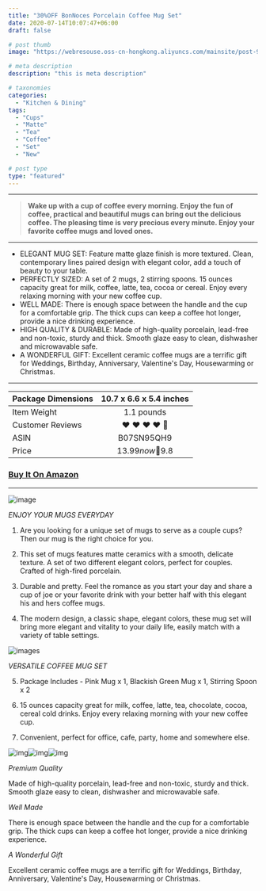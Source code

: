 ```yaml
---
title: "30%OFF BonNoces Porcelain Coffee Mug Set"
date: 2020-07-14T10:07:47+06:00
draft: false

# post thumb
image: "https://webresouse.oss-cn-hongkong.aliyuncs.com/mainsite/post-9.jpg"

# meta description
description: "this is meta description"

# taxonomies
categories: 
  - "Kitchen & Dining"
tags:
  - "Cups"
  - "Matte"
  - "Tea"
  - "Coffee"
  - "Set"
  - "New"

# post type
type: "featured"
---
```


<hr>

> **Wake up with a cup of coffee every morning. Enjoy the fun of coffee, practical and beautiful mugs can bring out the delicious coffee. The pleasing time is very precious every minute. Enjoy your favorite coffee mugs and loved ones.**

<hr>

- ELEGANT MUG SET: Feature matte glaze finish is more textured. Clean, contemporary lines paired design with elegant color, add a touch of beauty to your table.
- PERFECTLY SIZED: A set of 2 mugs, 2 stirring spoons. 15 ounces capacity great for milk, coffee, latte, tea, cocoa or cereal. Enjoy every relaxing morning with your new coffee cup.
- WELL MADE: There is enough space between the handle and the cup for a comfortable grip. The thick cups can keep a coffee hot longer, provide a nice drinking experience.
- HIGH QUALITY & DURABLE: Made of high-quality porcelain, lead-free and non-toxic, sturdy and thick. Smooth glaze easy to clean, dishwasher and microwavable safe.
- A WONDERFUL GIFT: Excellent ceramic coffee mugs are a terrific gift for Weddings, Birthday, Anniversary, Valentine's Day, Housewarming or Christmas.

<hr>

| Package Dimensions |10.7 x 6.6 x 5.4 inches |
| ------------------ |:----------------------:|
| Item Weight        | 1.1 pounds            |
| Customer Reviews   | ❤️ ❤️ ❤️ ❤️ 🤍             |
| ASIN               | B07SN95QH9             |
| Price              | $13.99    now🎈$9.8           |

### [Buy It On Amazon](https://www.amazon.com/dp/B07SN95QH9)

<hr>

![image](https://webresouse.oss-cn-hongkong.aliyuncs.com/mainsite/post_9/1.jpg)


*ENJOY YOUR MUGS EVERYDAY*

1. Are you looking for a unique set of mugs to serve as a couple cups? Then our mug is the right choice for you.

2. This set of mugs features matte ceramics with a smooth, delicate texture. A set of two different elegant colors, perfect for couples. Crafted of high-fired porcelain.

3. Durable and pretty. Feel the romance as you start your day and share a cup of joe or your favorite drink with your better half with this elegant his and hers coffee mugs.

4. The modern design, a classic shape, elegant colors, these mug set will bring more elegant and vitality to your daily life, easily match with a variety of table settings.




![images](https://webresouse.oss-cn-hongkong.aliyuncs.com/mainsite/post_9/2.jpg)

*VERSATILE COFFEE MUG SET*

5. Package Includes - Pink Mug x 1, Blackish Green Mug x 1, Stirring Spoon x 2

6. 15 ounces capacity great for milk, coffee, latte, tea, chocolate, cocoa, cereal cold drinks. Enjoy every relaxing morning with your new coffee cup.

7. Convenient, perfect for office, cafe, party, home and somewhere else.

![img](https://webresouse.oss-cn-hongkong.aliyuncs.com/mainsite/post_9/3.jpg)![img](https://webresouse.oss-cn-hongkong.aliyuncs.com/mainsite/post_9/4.jpg)![img](https://webresouse.oss-cn-hongkong.aliyuncs.com/mainsite/post_9/5.jpg)

*Premium Quality*

Made of high-quality porcelain, lead-free and non-toxic, sturdy and thick. Smooth glaze easy to clean, dishwasher and microwavable safe.

*Well Made*

There is enough space between the handle and the cup for a comfortable grip. The thick cups can keep a coffee hot longer, provide a nice drinking experience.

*A Wonderful Gift*

Excellent ceramic coffee mugs are a terrific gift for Weddings, Birthday, Anniversary, Valentine's Day, Housewarming or Christmas.